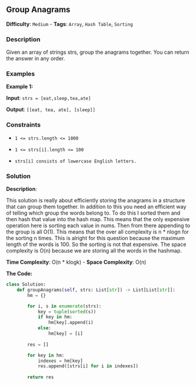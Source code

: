 ## Group Anagrams

**Difficulty**: `Medium` - **Tags**: `Array`, `Hash Table`, `Sorting`

### Description

Given an array of strings strs, group the anagrams together. You can return the answer in any order.

### Examples

**Example 1:**

**Input**: ```strs = [eat,sleep,tea,ate]```

**Output**: ```[[eat, tea, ate], [sleep]]```

### Constraints

- `1 <= strs.length <= 1000`

- `1 <= strs[i].length <= 100`

- `strs[i] consists of lowercase English letters.`

### Solution

**Description**:

This solution is really about efficiently storing the anagrams in a structure that can group them together. In addition to this you need an efficient way of telling which group the words belong to. To do this I sorted them and then hash that value into the hash map. This means that the only expensive operation here is sorting each value in nums. Then from there appending to the group is all O(1). This means that the over all complexity is n * nlogn for the sorting n times. This is alright for this question because the maximum length of the words is 100. So the sorting is not that expensive. The space complexity is O(n) because we are storing all the words in the hashmap.

**Time Complexity**: O(n * klogk) - **Space Complexity**: O(n) 

**The Code:**

```python
class Solution:
    def groupAnagrams(self, strs: List[str]) -> List[List[str]]:
        hm = {}

        for i, s in enumerate(strs):
            key = tuple(sorted(s))
            if key in hm:
                hm[key].append(i)
            else:
                hm[key] = [i]
        
        res = []

        for key in hm:
            indexes = hm[key]
            res.append([strs[i] for i in indexes])
            
        return res
```